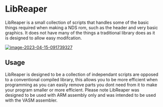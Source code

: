 # LibReaper
LibReaper is a small collection of scripts that handles some of the basic things required when making a NDS rom, such as the header and very basic graphics. It does not have many of the things a traditional library does as it is designed to allow easy modifcation.

<a href="https://imgbb.com/"><img src="https://i.ibb.co/b1SscYT/image-2023-04-15-091739327.png" alt="image-2023-04-15-091739327" border="0"></a>

## Usage
LibReaper is designed to be a collection of independant scripts are opposed to a conventional compiled library, this allows you to be more efficient when programming as you can easily remove parts you dont need from it to make your program smaller or more efficient. Please note LibReaper was designed to be used with ARM assembly only and was intended to be used with the VASM assembler.
